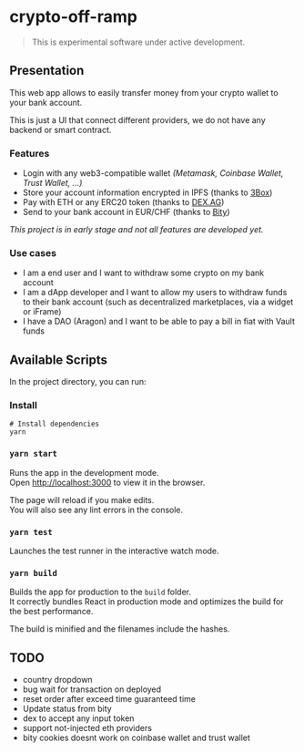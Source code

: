 # crypto-off-ramp

> This is experimental software under active development.

## Presentation

This web app allows to easily transfer money from your crypto wallet to your bank account. 

This is just a UI that connect different providers, we do not have any backend or smart contract. 

### Features
- Login with any web3-compatible wallet *(Metamask, Coinbase Wallet, Trust Wallet, ...)*
- Store your account information encrypted in IPFS (thanks to [3Box](https://3box.io))
- Pay with ETH or any ERC20 token (thanks to [DEX.AG](https://dex.ag))
- Send to your bank account in EUR/CHF (thanks to [Bity](https://bity.com))


*This project is in early stage and not all features are developed yet.*

### Use cases
- I am a end user and I want to withdraw some crypto on my bank account
- I am a dApp developer and I want to allow my users to withdraw funds to their bank account (such as decentralized marketplaces, via a widget or iFrame)
- I have a DAO (Aragon) and I want to be able to pay a bill in fiat with Vault funds

## Available Scripts

In the project directory, you can run:
### Install

```
# Install dependencies
yarn
```
### `yarn start`

Runs the app in the development mode.<br />
Open [http://localhost:3000](http://localhost:3000) to view it in the browser.

The page will reload if you make edits.<br />
You will also see any lint errors in the console.

### `yarn test`

Launches the test runner in the interactive watch mode.<br />

### `yarn build`

Builds the app for production to the `build` folder.<br />
It correctly bundles React in production mode and optimizes the build for the best performance.

The build is minified and the filenames include the hashes.<br />

## TODO

- country dropdown
- bug wait for transaction on deployed
- reset order after exceed time guaranteed time
- Update status from bity
- dex to accept any input token
- support not-injected eth providers
- bity cookies doesnt work on coinbase wallet and trust wallet
